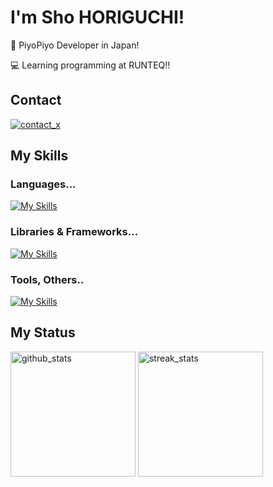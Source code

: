 # I'm Sho HORIGUCHI!

🐣 PiyoPiyo Developer in Japan!

💻 Learning programming at RUNTEQ!!

## Contact
<a href="https://x.com/mogu_57B/">
  <img alt="contact_x" src="https://skillicons.dev/icons?i=twitter">
</a>

## My Skills
### Languages...
[![My Skills](https://skillicons.dev/icons?i=java,swift,dart,ruby,js,ts)](https://skillicons.dev)

### Libraries & Frameworks...
[![My Skills](https://skillicons.dev/icons?i=flutter,rails,nodejs,react,nextjs,tailwind)](https://skillicons.dev)

### Tools, Others..
[![My Skills](https://skillicons.dev/icons?i=androidstudio,vscode,pnpm,vite,firebase,docker,github,notion)](https://skillicons.dev)

## My Status
<p>
  <img alt="github_stats" height="200px" src="https://github-readme-stats.vercel.app/api/top-langs/?username=moguDev&layout=compact&langs_count=8&theme=tokyonight">
  <img alt="streak_stats" height="200px" src="https://streak-stats.demolab.com/?user=moguDev&theme=tokyonight">
</p>
